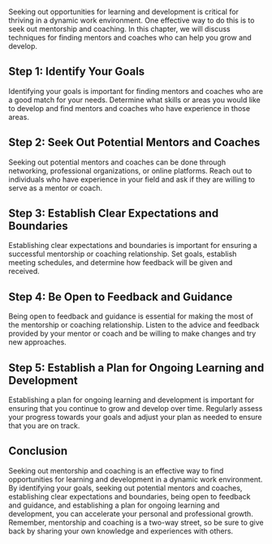 
Seeking out opportunities for learning and development is critical for thriving in a dynamic work environment. One effective way to do this is to seek out mentorship and coaching. In this chapter, we will discuss techniques for finding mentors and coaches who can help you grow and develop.

Step 1: Identify Your Goals
---------------------------

Identifying your goals is important for finding mentors and coaches who are a good match for your needs. Determine what skills or areas you would like to develop and find mentors and coaches who have experience in those areas.

Step 2: Seek Out Potential Mentors and Coaches
----------------------------------------------

Seeking out potential mentors and coaches can be done through networking, professional organizations, or online platforms. Reach out to individuals who have experience in your field and ask if they are willing to serve as a mentor or coach.

Step 3: Establish Clear Expectations and Boundaries
---------------------------------------------------

Establishing clear expectations and boundaries is important for ensuring a successful mentorship or coaching relationship. Set goals, establish meeting schedules, and determine how feedback will be given and received.

Step 4: Be Open to Feedback and Guidance
----------------------------------------

Being open to feedback and guidance is essential for making the most of the mentorship or coaching relationship. Listen to the advice and feedback provided by your mentor or coach and be willing to make changes and try new approaches.

Step 5: Establish a Plan for Ongoing Learning and Development
-------------------------------------------------------------

Establishing a plan for ongoing learning and development is important for ensuring that you continue to grow and develop over time. Regularly assess your progress towards your goals and adjust your plan as needed to ensure that you are on track.

Conclusion
----------

Seeking out mentorship and coaching is an effective way to find opportunities for learning and development in a dynamic work environment. By identifying your goals, seeking out potential mentors and coaches, establishing clear expectations and boundaries, being open to feedback and guidance, and establishing a plan for ongoing learning and development, you can accelerate your personal and professional growth. Remember, mentorship and coaching is a two-way street, so be sure to give back by sharing your own knowledge and experiences with others.

